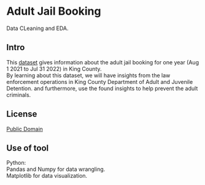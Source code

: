 # Adult Jail Booking
Data CLeaning and EDA.
## Intro
This [dataset](https://data.kingcounty.gov/Law-Enforcement-Safety/Adult-Jail-Booking-Aug-1-2021-to-July-31-2022-as-o/j56h-zgnm) gives information about the adult jail booking for one year (Aug 1 2021 to Jul 31 2022) in King County. <br>
By learning about this dataset, we will have insights from the law enforcement operations in King County Department of Adult and Juvenile Detention. and furthermore, use the found insights to help prevent the adult criminals.
## License
[Public Domain](https://dajd-jms.powerappsportals.us/)
## Use of tool
Python:<br>
Pandas and Numpy for data wrangling. <br>
Matplotlib for data visualization.
